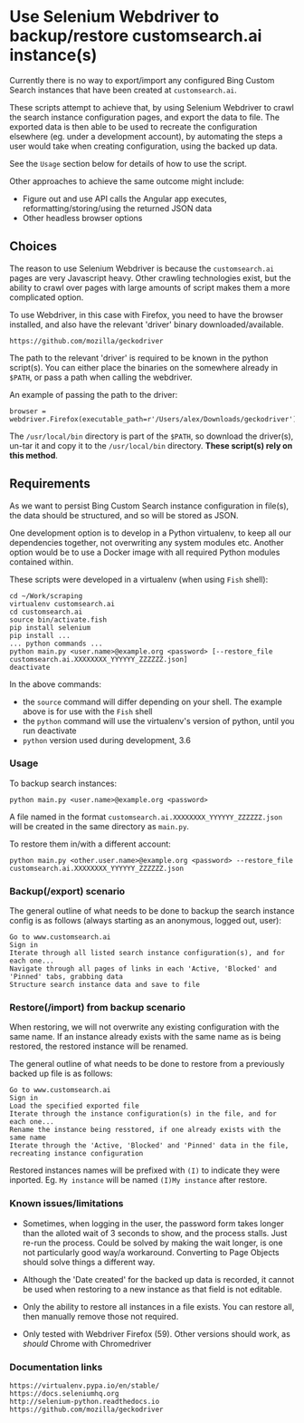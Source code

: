 # Use Selenium Webdriver to backup/restore customsearch.ai instance(s)

Currently there is no way to export/import any configured Bing Custom Search instances that have been created at
`customsearch.ai`.

These scripts attempt to achieve that, by using Selenium Webdriver to crawl the search instance configuration pages, and
export the data to file. The exported data is then able to be used to recreate the configuration elsewhere (eg. under a
development account), by automating the steps a user would take when creating configuration, using the backed up data.

See the `Usage` section below for details of how to use the script.

Other approaches to achieve the same outcome might include:

- Figure out and use API calls the Angular app executes, reformatting/storing/using the returned JSON data
- Other headless browser options

## Choices

The reason to use Selenium Webdriver is because the `customsearch.ai` pages are very Javascript heavy. Other crawling
technologies exist, but the ability to crawl over pages with large amounts of script makes them a more complicated
option.

To use Webdriver, in this case with Firefox, you need to have the browser installed, and also have the relevant
'driver' binary downloaded/available.

    https://github.com/mozilla/geckodriver

The path to the relevant 'driver' is required to be known in the python script(s). You can either place the binaries on
the somewhere already in `$PATH`, or pass a path when calling the webdriver.

An example of passing the path to the driver:

    browser = webdriver.Firefox(executable_path=r'/Users/alex/Downloads/geckodriver')

The `/usr/local/bin` directory is part of the `$PATH`, so download the driver(s), un-tar it and copy it to the
`/usr/local/bin` directory. **These script(s) rely on this method**.

## Requirements

As we want to persist Bing Custom Search instance configuration in file(s), the data should be structured, and so will
be stored as JSON.

One development option is to develop in a Python virtualenv, to keep all our dependencies together, not overwriting any
system modules etc. Another option  would be to use a Docker image with all required Python modules contained within.

These scripts were developed in a virtualenv (when using `Fish` shell):

    cd ~/Work/scraping
    virtualenv customsearch.ai
    cd customsearch.ai
    source bin/activate.fish
    pip install selenium
    pip install ...
    ... python commands ...
    python main.py <user.name>@example.org <password> [--restore_file customsearch.ai.XXXXXXXX_YYYYYY_ZZZZZZ.json]
    deactivate

In the above commands:

- the `source` command will differ depending on your shell. The example above is for use with the `Fish` shell
- the `python` command will use the virtualenv's version of python, until you run deactivate
- `python` version used during development, 3.6

### Usage

To backup search instances:

    python main.py <user.name>@example.org <password>

A file named in the format `customsearch.ai.XXXXXXXX_YYYYYY_ZZZZZZ.json` will be created in the same directory as
`main.py`.

To restore them in/with a different account:

    python main.py <other.user.name>@example.org <password> --restore_file customsearch.ai.XXXXXXXX_YYYYYY_ZZZZZZ.json

### Backup(/export) scenario

The general outline of what needs to be done to backup the search instance config is as follows (always starting as an
anonymous, logged out, user):

    Go to www.customsearch.ai
    Sign in
    Iterate through all listed search instance configuration(s), and for each one...
    Navigate through all pages of links in each 'Active, 'Blocked' and 'Pinned' tabs, grabbing data
    Structure search instance data and save to file

### Restore(/import) from backup scenario

When restoring, we will not overwrite any existing configuration with the same name. If an instance already
exists with the same name as is being restored, the restored instance will be renamed.

The general outline of what needs to be done to restore from a previously backed up file is as follows:

    Go to www.customsearch.ai
    Sign in
    Load the specified exported file
    Iterate through the instance configuration(s) in the file, and for each one...
    Rename the instance being resstored, if one already exists with the same name
    Iterate through the 'Active, 'Blocked' and 'Pinned' data in the file, recreating instance configuration

Restored instances names will be prefixed with `(I)` to indicate they were inported. Eg. `My instance` will be named
`(I)My instance` after restore.

### Known issues/limitations

- Sometimes, when logging in the user, the password form takes longer than the alloted wait of 3 seconds to show,
and the process stalls. Just re-run the process. Could be solved by making the wait longer, is one not particularly good
way/a workaround. Converting to Page Objects should solve things a different way.

- Although the 'Date created' for the backed up data is recorded, it cannot be used when restoring to a new instance as
that field is not editable.

- Only the ability to restore all instances in a file exists. You can restore all, then manually remove those not
required.

- Only tested with Webdriver Firefox (59). Other versions should work, as *should* Chrome with Chromedriver

### Documentation links

    https://virtualenv.pypa.io/en/stable/
    https://docs.seleniumhq.org
    http://selenium-python.readthedocs.io
    https://github.com/mozilla/geckodriver
